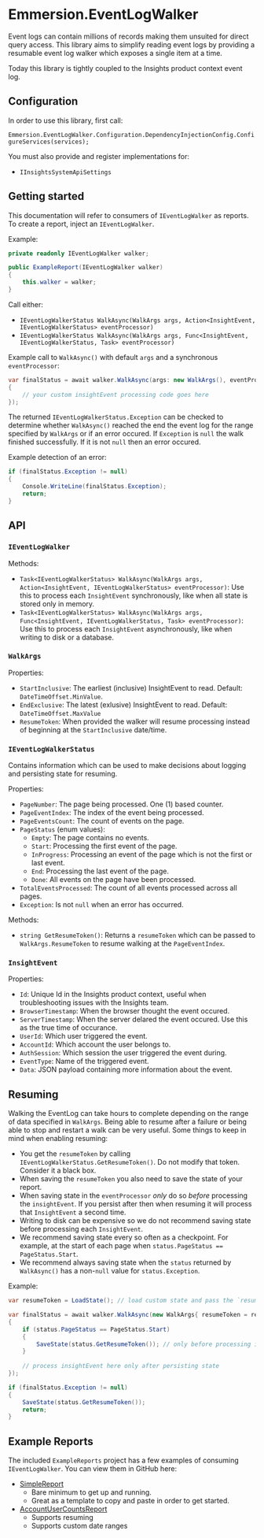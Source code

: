 # Emmersion.EventLogWalker

Event logs can contain millions of records making them unsuited for direct query access. This library aims to simplify reading event logs by providing a resumable event log walker which exposes a single item at a time.

Today this library is tightly coupled to the Insights product context event log.

## Configuration

In order to use this library, first call:

`Emmersion.EventLogWalker.Configuration.DependencyInjectionConfig.ConfigureServices(services);`

You must also provide and register implementations for: 

- `IInsightsSystemApiSettings`

## Getting started

This documentation will refer to consumers of `IEventLogWalker` as reports. To create a report, inject an `IEventLogWalker`.

Example:

```c#
private readonly IEventLogWalker walker;

public ExampleReport(IEventLogWalker walker)
{
    this.walker = walker;
}
```

Call either:
- `IEventLogWalkerStatus WalkAsync(WalkArgs args, Action<InsightEvent, IEventLogWalkerStatus> eventProcessor)`
- `IEventLogWalkerStatus WalkAsync(WalkArgs args, Func<InsightEvent, IEventLogWalkerStatus, Task> eventProcessor)` 

Example call to `WalkAsync()` with default `args` and a synchronous `eventProcessor`:

```c#
var finalStatus = await walker.WalkAsync(args: new WalkArgs(), eventProcessor: (insightEvent, status) =>
{
    // your custom insightEvent processing code goes here
});
```

The returned `IEventLogWalkerStatus.Exception` can be checked to determine whether `WalkAsync()` reached the end the event log for the range specified by `WalkArgs` or if an error occured. If `Exception` is `null` the walk finished successfully. If it is not `null` then an error occured.

Example detection of an error:

```c#
if (finalStatus.Exception != null)
{
    Console.WriteLine(finalStatus.Exception);
    return;
}
```

## API

### `IEventLogWalker`
Methods:
- `Task<IEventLogWalkerStatus> WalkAsync(WalkArgs args, Action<InsightEvent, IEventLogWalkerStatus> eventProcessor)`: Use this to process each `InsightEvent` synchronously, like when all state is stored only in memory.
- `Task<IEventLogWalkerStatus> WalkAsync(WalkArgs args, Func<InsightEvent, IEventLogWalkerStatus, Task> eventProcessor)`: Use this to process each `InsightEvent` asynchronously, like when writing to disk or a database.

### `WalkArgs`
Properties:
- `StartInclusive`: The earliest (inclusive) InsightEvent to read. Default: `DateTimeOffset.MinValue`.
- `EndExclusive`: The latest (exlusive) InsightEvent to read. Default: `DateTimeOffset.MaxValue` 
- `ResumeToken`: When provided the walker will resume processing instead of beginning at the `StartInclusive` date/time.

### `IEventLogWalkerStatus`
Contains information which can be used to make decisions about logging and persisting state for resuming.

Properties:
- `PageNumber`: The page being processed. One (1) based counter.
- `PageEventIndex`: The index of the event being processed.
- `PageEventsCount`: The count of events on the page.
- `PageStatus` (enum values):
    - `Empty`: The page contains no events.
    - `Start`: Processing the first event of the page.
    - `InProgress`: Processing an event of the page which is not the first or last event.
    - `End`: Processing the last event of the page.
    - `Done`: All events on the page have been processed.
- `TotalEventsProcessed`: The count of all events processed across all pages.
- `Exception`: Is not `null` when an error has occurred.

Methods:
- `string GetResumeToken()`: Returns a `resumeToken` which can be passed to `WalkArgs.ResumeToken` to resume walking at the `PageEventIndex`.

### `InsightEvent`
Properties:
- `Id`: Unique Id in the Insights product context, useful when troubleshooting issues with the Insights team.
- `BrowserTimestamp`: When the browser thought the event occured.
- `ServerTimestamp`: When the server delared the event occured. Use this as the true time of occurance.
- `UserId`: Which user triggered the event.
- `AccountId`: Which account the user belongs to.
- `AuthSession`: Which session the user triggered the event during.
- `EventType`: Name of the triggered event.
- `Data`: JSON payload containing more information about the event.


## Resuming

Walking the EventLog can take hours to complete depending on the range of data specified in `WalkArgs`. Being able to resume after a failure or being able to stop and restart a walk can be very useful. Some things to keep in mind when enabling resuming:

- You get the `resumeToken` by calling `IEventLogWalkerStatus.GetResumeToken()`. Do not modify that token. Consider it a black box.
- When saving the `resumeToken` you also need to save the state of your report.
- When saving state in the `eventProcessor` _only_ do so *before* processing the `insightEvent`. If you persist after then when resuming it will process that `InsightEvent` a second time.
- Writing to disk can be expensive so we do not recommend saving state before processing each `InsightEvent`.
- We recommend saving state every so often as a checkpoint. For example, at the start of each page when `status.PageStatus == PageStatus.Start`.
- We recommend always saving state when the `status` returned by `WalkAsync()` has a non-`null` value for `status.Exception`.

Example:

```c#
var resumeToken = LoadState(); // load custom state and pass the `resumeToken` to `WalkArgs.ResumeToken`

var finalStatus = await walker.WalkAsync(new WalkArgs{ resumeToken = resumeToken}, (insightEvent, status) =>
{
    if (status.PageStatus == PageStatus.Start)
    {
        SaveState(status.GetResumeToken()); // only before processing insightEvent
    }
    
    // process insightEvent here only after persisting state
});

if (finalStatus.Exception != null)
{
    SaveState(status.GetResumeToken());
    return;
}
```

## Example Reports
The included `ExampleReports` project has a few examples of consuming `IEventLogWalker`. You can view them in GitHub here:
- [SimpleReport](https://github.com/emmersion/Emmersion.EventLogWalker/blob/main/ExampleReport/SimpleReport.cs)
  - Bare minimum to get up and running.
  - Great as a template to copy and paste in order to get started.
- [AccountUserCountsReport](https://github.com/emmersion/Emmersion.EventLogWalker/blob/main/ExampleReport/AccountUserCountsReport.cs)
  - Supports resuming
  - Supports custom date ranges

